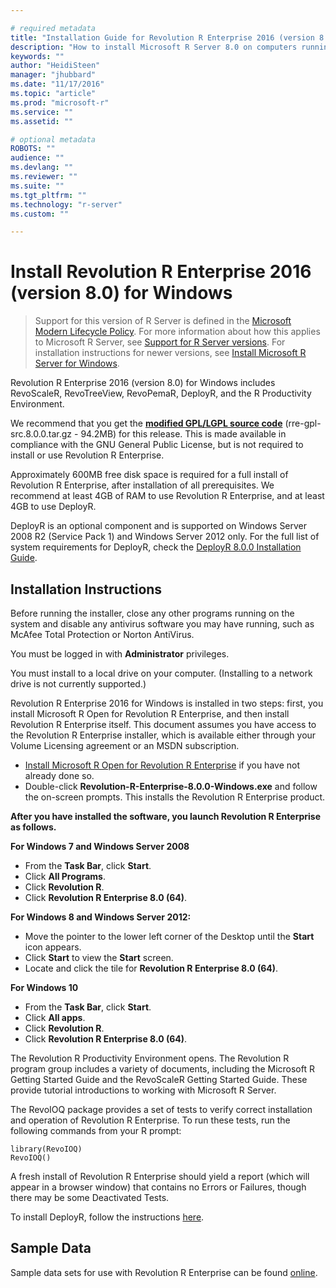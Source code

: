 ```yaml
---

# required metadata
title: "Installation Guide for Revolution R Enterprise 2016 (version 8.0) for Windows"
description: "How to install Microsoft R Server 8.0 on computers running the Windows operating system."
keywords: ""
author: "HeidiSteen"
manager: "jhubbard"
ms.date: "11/17/2016"
ms.topic: "article"
ms.prod: "microsoft-r"
ms.service: ""
ms.assetid: ""

# optional metadata
ROBOTS: ""
audience: ""
ms.devlang: ""
ms.reviewer: ""
ms.suite: ""
ms.tgt_pltfrm: ""
ms.technology: "r-server"
ms.custom: ""

---
```


# Install Revolution R Enterprise 2016 (version 8.0) for Windows

>  Support for this version of R Server is defined in the [Microsoft Modern Lifecycle Policy](https://support.microsoft.com/help/30881/modern-lifecycle-policy). For more information about how this applies to Microsoft R Server, see [Support for R Server versions](https://msdn.microsoft.com/microsoft-r/rserver-servicing-support). For installation instructions for newer versions, see [Install Microsoft R Server for Windows](../rserver-install-windows.md).

Revolution R Enterprise 2016 (version 8.0) for Windows includes RevoScaleR, RevoTreeView, RevoPemaR, DeployR, and the R Productivity Environment.

We recommend that you get the [**modified GPL/LGPL source code**](http://go.microsoft.com/fwlink/?LinkId=715643&clcid=0x409) (rre-gpl-src.8.0.0.tar.gz - 94.2MB) for this release. This is made available in compliance with the GNU General Public License, but is not required to install or use Revolution R Enterprise.

Approximately 600MB free disk space is required for a full install of Revolution R Enterprise, after installation of all prerequisites. We recommend at least 4GB of RAM to use Revolution R Enterprise, and at least 4GB to use DeployR.

DeployR is an optional component and is supported on Windows Server 2008 R2 (Service Pack 1) and Windows Server 2012 only. For the full list of system requirements for DeployR, check the [DeployR 8.0.0 Installation Guide](../deployr-installing-configuring.md).

## Installation Instructions

Before running the installer, close any other programs running on the system and disable any antivirus software you may have running, such as McAfee Total Protection or Norton AntiVirus.

You must be logged in with **Administrator** privileges.

You must install to a local drive on your computer. (Installing to a network drive is not currently supported.)

Revolution R Enterprise 2016 for Windows is installed in two steps: first, you install Microsoft R Open for Revolution R Enterprise, and then install Revolution R Enterprise itself. This document assumes you have access to the Revolution R Enterprise installer, which is available either through your Volume Licensing agreement or an MSDN subscription.

- [Install Microsoft R Open for Revolution R Enterprise](http://go.microsoft.com/fwlink/?LinkId=699383) if you have not already done so.
- Double-click **Revolution-R-Enterprise-8.0.0-Windows.exe** and follow the on-screen prompts. This installs the Revolution R Enterprise product.

**After you have installed the software, you launch Revolution R Enterprise as follows.**

**For Windows 7 and Windows Server 2008**

-   From the **Task Bar**, click **Start**.
-   Click **All Programs**.
-   Click **Revolution R**.
-   Click **Revolution R Enterprise 8.0 (64)**.

**For Windows 8 and Windows Server 2012:**

-   Move the pointer to the lower left corner of the Desktop until the **Start** icon appears.
-   Click **Start** to view the **Start** screen.
-   Locate and click the tile for **Revolution R Enterprise 8.0 (64)**.

**For Windows 10**

-   From the **Task Bar**, click **Start**.
-   Click **All apps**.
-   Click **Revolution R**.
-   Click **Revolution R Enterprise 8.0 (64)**.

The Revolution R Productivity Environment opens. The Revolution R program group includes a variety of documents, including the Microsoft R Getting Started Guide and the RevoScaleR Getting Started Guide. These provide tutorial introductions to working with Microsoft R Server.

The RevoIOQ package provides a set of tests to verify correct installation and operation of Revolution R Enterprise. To run these tests, run the following commands from your R prompt:

	library(RevoIOQ)
	RevoIOQ()

A fresh install of Revolution R Enterprise should yield a report (which will appear in a browser window) that contains no Errors or Failures, though there may be some Deactivated Tests.

To install DeployR, follow the instructions [here](http://go.microsoft.com/fwlink/?LinkID=708387&clcid=0x409).

## Sample Data

Sample data sets for use with Revolution R Enterprise can be found [online](http://go.microsoft.com/fwlink/?LinkID=698896&clcid=0x409).
